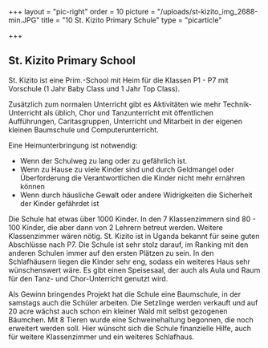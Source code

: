 +++
layout = "pic-right"
order = 10
picture = "/uploads/st-kizito_img_2688-min.JPG"
title = "10 St. Kizito Primary Schule"
type = "picarticle"

+++
## St. Kizito Primary School

St. Kizito ist eine Prim.-School mit Heim für die Klassen P1 - P7 mit Vorschule (1 Jahr Baby Class
und 1 Jahr Top Class).

Zusätzlich zum normalen Unterricht gibt es Aktivitäten wie mehr Technik-Unterricht als üblich,
Chor und Tanzunterricht mit öffentlichen Aufführungen, Caritasgruppen, Unterricht und Mitarbeit in
der eigenen kleinen Baumschule und Computerunterricht.

Eine Heimunterbringung ist notwendig:
- Wenn der Schulweg zu lang oder zu gefährlich ist.
- Wenn zu Hause zu viele Kinder sind und durch Geldmangel oder Überforderung die
Verantwortlichen die Kinder nicht mehr ernähren können
- Wenn durch häusliche Gewalt oder andere Widrigkeiten die Sicherheit der Kinder
gefährdet ist


Die Schule hat etwas über 1000 Kinder. In den 7 Klassenzimmern sind 80 - 100 Kinder, die aber
dann von 2 Lehrern betreut werden. Weitere Klassenzimmer wären nötig. St. Kizito ist in Uganda
bekannt für seine guten Abschlüsse nach P7. Die Schule ist sehr stolz darauf, im Ranking mit den
anderen Schulen immer auf den ersten Plätzen zu sein. In den Schlafhäusern liegen die Kinder
sehr eng, sodass ein weiteres Haus sehr wünschenswert wäre. Es gibt einen Speisesaal, der auch
als Aula und Raum für den Tanz- und Chor-Unterricht genutzt wird.

Als Gewinn bringendes Projekt hat die Schule eine Baumschule, in der samstags auch die Schüler
arbeiten. Die Setzlinge werden verkauft und auf 20 acre wächst auch schon ein kleiner Wald mit
selbst gezogenen Bäumchen. Mit 8 Tieren wurde eine Schweinehaltung begonnen, die noch
erweitert werden soll. Hier wünscht sich die Schule finanzielle Hilfe, auch für weitere
Klassenzimmer und ein weiteres Schlafhaus.